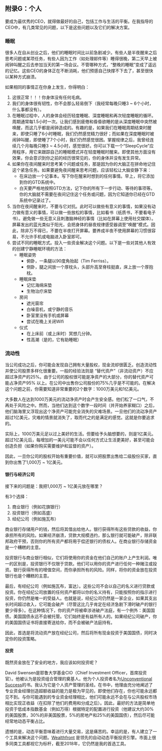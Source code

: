 ## 附录G：个人

要成为最优秀的CEO，就得做最好的自己，包括工作与生活的平衡。在我指导的CEO中，有几类常见的问题，以下是这些问题以及它们的解决方案。

### 睡眠
很多人在自从创业之后，他们的睡眠时间比以前急剧减少。有些人是半夜醒来之后思考问题或某项任务，有些人因为工作（如处理邮件等）睡得很晚，第二天早上被闹钟叫醒之后去参加当天的第一场会议。不管哪种方式，“整晚的睡眠”变成了遥远的记忆。这些CEO的身体正在不断消耗，他们预感自己快撑不下去了，甚至很快以某种方式崩溃。

如果相同的事情正在你身上发生，你得明白：

1.  这很正常！！！你身体没有任何毛病。
2.  我们的身体很有韧性，你不会那么轻易倒下（我经常每晚只睡3 ~ 6个小时，什么事都没有）。
3.  在睡眠过程中，人的身体会经历轻度睡眠、深度睡眠和再次轻度睡眠的循环。周期通常每1.5小时一次。让我们感到疲倦和昏昏欲睡的是从深度睡眠中突然被唤醒，而这几乎都是闹钟造成的。有趣的是，如果我们在睡眠周期结束时醒来，即使只睡了6小时睡眠，我们仍然感觉精力很好；而如果在深度睡眠时被闹钟叫醒，即使睡了7个小时，我们仍然感觉很困。掌握规律之后，我曾经连续几个月每晚只睡3 ~ 4.5小时，感觉很好。你可以下载一个“SleepCycle”应用程序，用它来跟踪自己的睡眠模式并在轻度睡眠时醒来。即使其他方面没有效果，你会意识到你之前的经历很常见的，你的身体并没有发生异常。
4.  如果你在夜间醒来时思考某个问题或任务，那是因为你的大脑正在拼命地记住这个紧急任务。如果要避免夜间醒来思考问题，应该轻松让大脑安静下来：
    -   在床边放一个记事本。写下你在醒来时想到的任何事情。早上，将它添加到你的GTD系统中。
    -   白天要严格地按照GTD方法，记下你的所有下一步行动、等待的事项等。你的大脑就不需要在夜间记住这个任务或问题，因为它知道你已经在GTD系统中记录过了。
5.  当你在夜间醒来时，不要与它对抗。此时可以做些有意义的事情，如果没有动力做有意义的事情，可以做一些放松的事情，比如看书（纸质书，不要看电子书）。避免做一些无意义且刺激脑神经的事情（比如在屏幕上使用社交媒体）。屏幕发出的蓝光类似于阳光，会把身体的昼夜规律感受器调至“唤醒”模式。因此，除非万不得已，不要在半夜打开屏幕。要养成半夜不使用屏幕的习惯很容易，不允许手机或电脑进入卧室即可。
6.  尝试不同的睡眠方式。投入一些资金解决这个问题。以下是一些对其他人有效的创建宁静睡眠环境的方法：
    -   睡眠姿势
        +   俯卧，一条腿以90度角抬起（Tim Ferriss）。
        +   侧卧，腿之间放一个厚枕头，头部升高至脊柱挺直，床上放一个厚抱枕。
    -   睡眠床垫
        +   记忆海绵床垫
        +   生物治疗床垫
    -   房间
        +   遮光窗帘
        +   白噪音机，或宁静的音乐
        +   卧室里没有手机或屏幕
        +   尝试在晚上关闭Wifi
    -  仪式
        +   在上床前（或上床时）冥想几分钟。
        +   性高潮（是的，它有助睡眠）


### 流动性
当公司成功之后，你可能会发现自己拥有大量股权，现金流却很匮乏。创造流动性并使公司股票多样化很重要。一般的经验法则是 “替代资产”（非流动资产）不应超过净资产的25%。由于公司的股权很可能是净资产的大部分，你的替代资产可能占净资产95% 以上。在公司中出售你公司股份的75%几乎是不可能的。在解决这个问题之前，你需要知道非常重要的2个数字：1000万美元和1亿美元。

大多数人在达到1000万美元的流动净资产时会产生安全感。他们松了一口气，不再处于风险之中。然而，当他们达到这个数字一段时间（并开始养家糊口）之后，他们脑海里又浮现出这个净资产可能完全消失的灾难场景。一旦他们的流动净资产超过1亿美元，灾难的情景就消失了，取而代之的是满足的感觉。这就是你要追求的。

实际上，1000万美元足以过上美好的生活。但要给予头脑想要的，则是1亿美元。超过1亿美元后，每增加的一美元可能不会以任何方式让生活更美好，甚至可能会创造负担（如果你购买需要维护和监督的资产）。

因此，一旦你公司的股权开始有重要价值，就可以把股票出售给二级股份买家，直到你出售了1,000万 ~ 1亿美元。


#### 银行与经济公司

接下来的问题是：我把1,000万 ~ 1亿美元放在哪里？

有3个选择：
1.  商业银行（例如花旗银行）
2.  投资银行（例如高盛）
3.  经纪公司（例如施瓦布）

商业银行存储用户的钱，然后将其借出给他人。银行获得所有这些贷款的收益，你承担所有的风险。如果经济崩溃，贷款大规模违约，那么银行就可能破产，除非联邦政府干预，否则你的所有资产都将用于偿还银行的债权人。在商业银行存储资金是一个糟糕的主意。

投资银行与商业银行相似，它们将使用你的资金在他们自己的账户上产生利润。唯一的区别是，投资银行不仅限于贷款。他们可以用你的资产进行任何一种赌注或投资。银行获得所有的增值空间，而你承担所有的风险。同样，将你的资金放在投资银行也是个糟糕的主意。

最后，有经纪公司（例如施瓦布，富达）。这些公司不会以自己的名义进行贷款或投资。你在经纪公司放置的任何资产都将以你的名义持有，只能按照你的指示进行投资，你仍然是唯一的受益人。也就是说，经纪公司仍然是一家企业，如果其支出长时间超过收入，它可能会破产（尽管这比几乎肯定在经济急剧下滑时破产的银行要少得多）。在这种情况下，你的资产将被牵涉进破产法庭，有一个例外：美国国债。美国国债永远不会被托管。它们始终是有益所有人的。如果经纪公司破产，你的美国国债证书将直接寄送给你，而不会被破产法庭持有。

因此，首选是将流动资产放在经纪公司，然后将所有现金投资于美国国债，同时决定你的投资策略。


#### 投资

既然资金放在了安全的地方，我应该如何投资呢？

David Swensen是耶鲁大学基金CIO（Chief Investment Officer，首席投资官）。他被认为是投资组合管理的奠基人。他为个人投资者名为[Unconventional Success](https://smile.amazon.com/Unconventional-Success-Fundamental-Approach-Investment/dp/0743228383/ref=sr_1_1?ie=UTF8&qid=1528132154&sr=8-1&keywords=david+swensen+unconventional+success)的书。我认为它是个人资产管理的圣经。在书中，他理由充分地阐述了专业资金经理创造超额收益的能力是极为罕见的，即使他们存在，你也可能永远都见不到。与你可能遇到的专业资金经理相比，他们可能永远不会在与公共股权市场相比实现正收益（在扣除了他们的费用和分成之后）。因此，最好的方法是简单地投资于低成本指数基金（例如万得）根据特定的配置进行投资（他建议大约30%的美国股票，30%的非美国股票，5%的房地产和25%的美国国债），然后尽可能经常地动态平衡占比。

遗憾的是，动态平衡意味着进行大量交易，这是痛苦的。幸运的是，有人建立了一个工具来解决这个问题。[Wealthfront](https://www.wealthfront.com/)  是领先的自动动态平衡投资引擎。市面上很多同类工具都视它为标杆，截至2018年，它仍然是我的首选工具。

